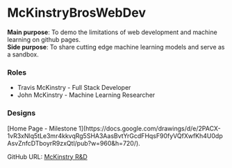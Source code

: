 # McKinstryBrosWebDev

<b>Main purpose</b>: To demo the limitations of web development and machine learning on github pages.
<br>
<b>Side purpose</b>: To share cutting edge machine learning models and serve as a sandbox.

<h3>Roles</h3>
<ul>
  <li>Travis McKinstry - Full Stack Developer</li>
  <li>John McKinstry - Machine Learning Researcher</li>
</ul>

<h3>Designs</h3>
[Home Page - Milestone 1](https://docs.google.com/drawings/d/e/2PACX-1vR3xNlq5tLe3mr4kkvqRg5SHA3AasBvtYrGcdFHqsF90fyVQfXwfKh4U0dpAsvZnfcDTboyrR9zxQtl/pub?w=960&h=720/).

GitHub URL: 
[McKinstry R&D](https://travisgm92.github.io/MckinstryBrosWebDev/)
